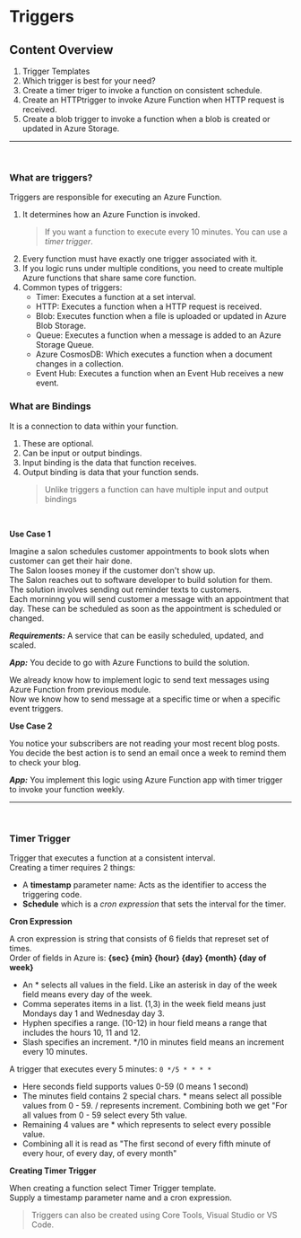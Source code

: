 # Triggers

## Content Overview

1. Trigger Templates
2. Which trigger is best for your need?
3. Create a timer triger to invoke a function on consistent schedule.
4. Create an HTTPtrigger to invoke Azure Function when HTTP request is received.
5. Create a blob trigger to invoke a function when a blob is created or updated in Azure Storage.
   <br>

---

<br>

### **What are triggers?**

Triggers are responsible for executing an Azure Function.

1. It determines how an Azure Function is invoked.
   > If you want a function to execute every 10 minutes. You can use a _timer trigger_.
2. Every function must have exactly one trigger associated with it.
3. If you logic runs under multiple conditions, you need to create multiple Azure functions that share same core function.
4. Common types of triggers:
   - Timer: Executes a function at a set interval.
   - HTTP: Executes a function when a HTTP request is received.
   - Blob: Executes function when a file is uploaded or updated in Azure Blob Storage.
   - Queue: Executes a function when a message is added to an Azure Storage Queue.
   - Azure CosmosDB: Which executes a function when a document changes in a collection.
   - Event Hub: Executes a function when an Event Hub receives a new event.

### **What are Bindings**

It is a connection to data within your function.

1. These are optional.
2. Can be input or output bindings.
3. Input binding is the data that function receives.
4. Output binding is data that your function sends.
   > Unlike triggers a function can have multiple input and output bindings

<br>

**Use Case 1**

Imagine a salon schedules customer appointments to book slots when customer can get their hair done.  
The Salon looses money if the customer don't show up.  
The Salon reaches out to software developer to build solution for them.  
The solution involves sending out reminder texts to customers.  
Each morninng you will send customer a message with an appointment that day.
These can be scheduled as soon as the appointment is scheduled or changed.

**_Requirements:_** A service that can be easily scheduled, updated, and scaled.

**_App:_** You decide to go with Azure Functions to build the solution.

We already know how to implement logic to send text messages using Azure Function from previous module.  
Now we know how to send message at a specific time or when a specific event triggers.

**Use Case 2**

You notice your subscribers are not reading your most recent blog posts.  
You decide the best action is to send an email once a week to remind them to check your blog.

**_App:_** You implement this logic using Azure Function app with timer trigger to invoke your function weekly.

---

<br>

### **Timer Trigger**

Trigger that executes a function at a consistent interval.  
Creating a timer requires 2 things:

- A **timestamp** parameter name: Acts as the identifier to access the triggering code.
- **Schedule** which is a _cron expression_ that sets the interval for the timer.

**Cron Expression**

A cron expression is string that consists of 6 fields that represet set of times.  
Order of fields in Azure is: **{sec} {min} {hour} {day} {month} {day of week}**

- An \* selects all values in the field. Like an asterisk in day of the week field means every day of the week.
- Comma seperates items in a list. (1,3) in the week field means just Mondays day 1 and Wednesday day 3.
- Hyphen specifies a range. (10-12) in hour field means a range that includes the hours 10, 11 and 12.
- Slash specifies an increment. \*/10 in minutes field means an increment every 10 minutes.

A trigger that executes every 5 minutes: `0 */5 * * * *`

- Here seconds field supports values 0-59 (0 means 1 second)
- The minutes field contains 2 special chars. \* means select all possible values from 0 - 59. / represents increment. Combining both we get "For all values from 0 - 59 select every 5th value.
- Remaining 4 values are \* which represents to select every possible value.
- Combining all it is read as "The first second of every fifth minute of every hour, of every day, of every month"

**Creating Timer Trigger**

When creating a function select Timer Trigger template.  
Supply a timestamp parameter name and a cron expression.

> Triggers can also be created using Core Tools, Visual Studio or VS Code.
